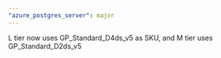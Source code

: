 ```yaml
---
"azure_postgres_server": major
---
```


L tier now uses GP_Standard_D4ds_v5 as SKU, and M tier uses GP_Standard_D2ds_v5
